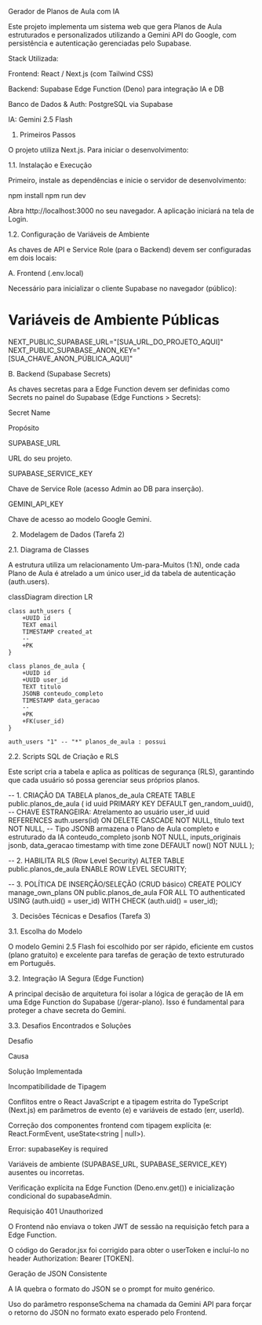 Gerador de Planos de Aula com IA

Este projeto implementa um sistema web que gera Planos de Aula estruturados e personalizados utilizando a Gemini API do Google, com persistência e autenticação gerenciadas pelo Supabase.

Stack Utilizada:

Frontend: React / Next.js (com Tailwind CSS)

Backend: Supabase Edge Function (Deno) para integração IA e DB

Banco de Dados & Auth: PostgreSQL via Supabase

IA: Gemini 2.5 Flash

1. Primeiros Passos

O projeto utiliza Next.js. Para iniciar o desenvolvimento:

1.1. Instalação e Execução

Primeiro, instale as dependências e inicie o servidor de desenvolvimento:

npm install 
npm run dev


Abra http://localhost:3000 no seu navegador. A aplicação iniciará na tela de Login.

1.2. Configuração de Variáveis de Ambiente

As chaves de API e Service Role (para o Backend) devem ser configuradas em dois locais:

A. Frontend (.env.local)

Necessário para inicializar o cliente Supabase no navegador (público):

# Variáveis de Ambiente Públicas
NEXT_PUBLIC_SUPABASE_URL="[SUA_URL_DO_PROJETO_AQUI]"
NEXT_PUBLIC_SUPABASE_ANON_KEY="[SUA_CHAVE_ANON_PÚBLICA_AQUI]"


B. Backend (Supabase Secrets)

As chaves secretas para a Edge Function devem ser definidas como Secrets no painel do Supabase (Edge Functions > Secrets):

Secret Name

Propósito

SUPABASE_URL

URL do seu projeto.

SUPABASE_SERVICE_KEY

Chave de Service Role (acesso Admin ao DB para inserção).

GEMINI_API_KEY

Chave de acesso ao modelo Google Gemini.

2. Modelagem de Dados (Tarefa 2)

2.1. Diagrama de Classes

A estrutura utiliza um relacionamento Um-para-Muitos (1:N), onde cada Plano de Aula é atrelado a um único user_id da tabela de autenticação (auth.users).

classDiagram
    direction LR

    class auth_users {
        +UUID id
        TEXT email
        TIMESTAMP created_at
        --
        +PK
    }

    class planos_de_aula {
        +UUID id
        +UUID user_id
        TEXT titulo
        JSONB conteudo_completo
        TIMESTAMP data_geracao
        --
        +PK
        +FK(user_id)
    }

    auth_users "1" -- "*" planos_de_aula : possui


2.2. Scripts SQL de Criação e RLS

Este script cria a tabela e aplica as políticas de segurança (RLS), garantindo que cada usuário só possa gerenciar seus próprios planos.

-- 1. CRIAÇÃO DA TABELA planos_de_aula
CREATE TABLE public.planos_de_aula (
  id uuid PRIMARY KEY DEFAULT gen_random_uuid(),
  -- CHAVE ESTRANGEIRA: Atrelamento ao usuário
  user_id uuid REFERENCES auth.users(id) ON DELETE CASCADE NOT NULL, 
  titulo text NOT NULL,
  -- Tipo JSONB armazena o Plano de Aula completo e estruturado da IA
  conteudo_completo jsonb NOT NULL,
  inputs_originais jsonb,
  data_geracao timestamp with time zone DEFAULT now() NOT NULL
);

-- 2. HABILITA RLS (Row Level Security)
ALTER TABLE public.planos_de_aula ENABLE ROW LEVEL SECURITY;

-- 3. POLÍTICA DE INSERÇÃO/SELEÇÃO (CRUD básico)
CREATE POLICY manage_own_plans ON public.planos_de_aula
  FOR ALL TO authenticated USING (auth.uid() = user_id) WITH CHECK (auth.uid() = user_id);


3. Decisões Técnicas e Desafios (Tarefa 3)

3.1. Escolha do Modelo

O modelo Gemini 2.5 Flash foi escolhido por ser rápido, eficiente em custos (plano gratuito) e excelente para tarefas de geração de texto estruturado em Português.

3.2. Integração IA Segura (Edge Function)

A principal decisão de arquitetura foi isolar a lógica de geração de IA em uma Edge Function do Supabase (/gerar-plano). Isso é fundamental para proteger a chave secreta do Gemini.

3.3. Desafios Encontrados e Soluções

Desafio

Causa

Solução Implementada

Incompatibilidade de Tipagem

Conflitos entre o React JavaScript e a tipagem estrita do TypeScript (Next.js) em parâmetros de evento (e) e variáveis de estado (err, userId).

Correção dos componentes frontend com tipagem explícita (e: React.FormEvent<HTMLFormElement>, useState<string | null>).

Error: supabaseKey is required

Variáveis de ambiente (SUPABASE_URL, SUPABASE_SERVICE_KEY) ausentes ou incorretas.

Verificação explícita na Edge Function (Deno.env.get()) e inicialização condicional do supabaseAdmin.

Requisição 401 Unauthorized

O Frontend não enviava o token JWT de sessão na requisição fetch para a Edge Function.

O código do Gerador.jsx foi corrigido para obter o userToken e incluí-lo no header Authorization: Bearer [TOKEN].

Geração de JSON Consistente

A IA quebra o formato do JSON se o prompt for muito genérico.

Uso do parâmetro responseSchema na chamada da Gemini API para forçar o retorno do JSON no formato exato esperado pelo Frontend.